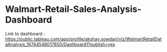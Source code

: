 # Walmart-Retail-Sales-Analysis-Dashboard
Link to dashboard : https://public.tableau.com/app/profile/akshay.sowdari/viz/WalmartRetailDataAnalysis_16744548017850/Dashboard1?publish=yes
